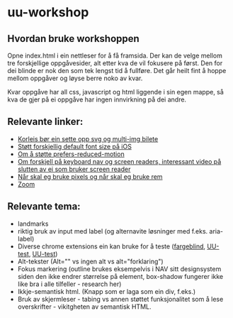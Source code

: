# uu-workshop

## Hvordan bruke workshoppen

Opne index.html i ein nettleser for å få framsida. Der kan de velge mellom tre forskjellige oppgåvesider, alt etter kva
de vil fokusere på først. Den for dei blinde er nok den som tek lengst tid å fullføre. Det går heilt fint å hoppe mellom
oppgåver og løyse berre noko av kvar.

Kvar oppgåve har all css, javascript og html liggende i sin egen mappe, så kva de gjer på ei oppgåve har ingen
innvirkning på dei andre.

## Relevante linker:

- [Korleis bør ein sette opp svg og multi-img bilete](https://developer.mozilla.org/en-US/docs/Web/Accessibility/ARIA/Roles/img_role)
- [Støtt forskjellig default font size på iOS](https://dev.to/colingourlay/how-to-support-apple-s-dynamic-text-in-your-web-content-with-css-40c0)
- [Om å støtte prefers-reduced-motion](https://www.smashingmagazine.com/2021/10/respecting-users-motion-preferences/)
- [Om forskjell på keyboard nav og screen readers, interessant video på slutten av ei som bruker screen reader](https://tink.uk/the-difference-between-keyboard-and-screen-reader-navigation/)
- [Når skal eg bruke pixels og når skal eg bruke rem](https://www.joshwcomeau.com/css/surprising-truth-about-pixels-and-accessibility/)
- [Zoom](https://www.w3.org/WAI/WCAG21/Understanding/reflow.html)

## Relevante tema:

- landmarks
- riktig bruk av input med label (og alternavite løsninger med f.eks. aria-label)
- Diverse chrome extensions ein kan bruke for å
  teste ([fargeblind](https://chrome.google.com/webstore/detail/colorblindly/floniaahmccleoclneebhhmnjgdfijgg?hl=en), [UU-test](https://chrome.google.com/webstore/detail/wave-evaluation-tool/jbbplnpkjmmeebjpijfedlgcdilocofh), [UU-test](https://chrome.google.com/webstore/detail/siteimprove-accessibility/djcglbmbegflehmbfleechkjhmedcopn?hl=en))
- Alt-tekster (Alt="" vs ingen alt vs alt="forklaring")
- Fokus markering (outline brukes eksempelvis i NAV sitt designsystem siden den ikke endrer størrelse på element,
  box-shadow fungerer ikke like bra i alle tilfeller - research her)
- Ikkje-semantisk html. (Knapp som er laga som ein div, f.eks.)
- Bruk av skjermleser - tabing vs annen støttet funksjonalitet som å lese overskrifter - vikitgheten av semantisk HTML.

